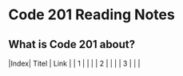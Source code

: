 # Code 201 Reading Notes
## What is Code 201 about?







|Index|    Titel   |   Link  |
|  1  |            |         |
|  2  |            |         |
|  3  |            |         |
